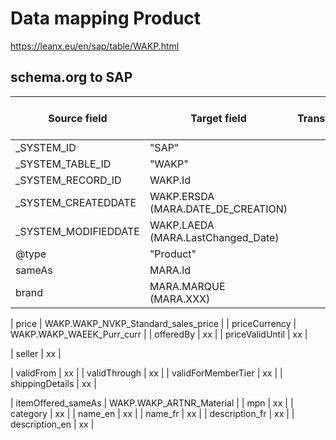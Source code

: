 # Data mapping Product

https://leanx.eu/en/sap/table/WAKP.html

## schema.org to SAP
|Source field | Target field | Transformation | Reference value mapping | 
|-------------|--------------|----------------|-------------------------|
| _SYSTEM_ID  | "SAP" |
|	_SYSTEM_TABLE_ID  | "WAKP" |
|	_SYSTEM_RECORD_ID | WAKP.Id |
|	_SYSTEM_CREATEDDATE  | WAKP.ERSDA (MARA.DATE_DE_CREATION)|
|	_SYSTEM_MODIFIEDDATE  | WAKP.LAEDA (MARA.LastChanged_Date)|
|@type | "Product" |
|sameAs | MARA.Id |
|brand | MARA.MARQUE (MARA.XXX) | 


| price | WAKP.WAKP_NVKP_Standard_sales_price | 
| priceCurrency | WAKP.WAKP_WAEEK_Purr_curr | 
| offeredBy | xx | 
| priceValidUntil | xx | 

| seller | xx | 

| validFrom | xx | 
| validThrough | xx | 
| validForMemberTier | xx | 
| shippingDetails | xx | 

| itemOffered_sameAs | WAKP.WAKP_ARTNR_Material | 
| mpn | xx | 
| category | xx | 
| name_en | xx | 
| name_fr | xx | 
| description_fr | xx | 
| description_en | xx | 

